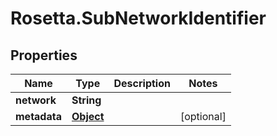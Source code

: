 # Rosetta.SubNetworkIdentifier

## Properties

Name | Type | Description | Notes
------------ | ------------- | ------------- | -------------
**network** | **String** |  | 
**metadata** | [**Object**](.md) |  | [optional] 


